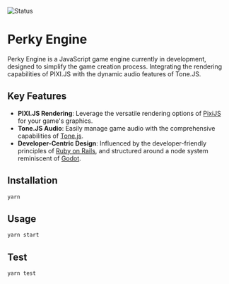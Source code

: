 ![Status](https://img.shields.io/badge/status-in_development-orange)

# Perky Engine

Perky Engine is a JavaScript game engine currently in development, designed to simplify the game creation process. Integrating the rendering capabilities of PIXI.JS with the dynamic audio features of Tone.JS.

## Key Features
- **PIXI.JS Rendering**: Leverage the versatile rendering options of [PixiJS](https://pixijs.com/) for your game's graphics.
- **Tone.JS Audio**: Easily manage game audio with the comprehensive capabilities of [Tone.js](https://tonejs.github.io/).
- **Developer-Centric Design**: Influenced by the developer-friendly principles of [Ruby on Rails](https://rubyonrails.org/doctrine/), and structured around a node system reminiscent of [Godot](https://godotengine.org/).


## Installation

```bash
yarn
```


## Usage

```bash
yarn start
```


## Test

```bash
yarn test
```
